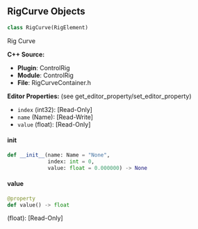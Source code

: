 ## RigCurve Objects

```python
class RigCurve(RigElement)
```

Rig Curve

**C++ Source:**

- **Plugin**: ControlRig
- **Module**: ControlRig
- **File**: RigCurveContainer.h

**Editor Properties:** (see get_editor_property/set_editor_property)

- ``index`` (int32):  [Read-Only]
- ``name`` (Name):  [Read-Write]
- ``value`` (float):  [Read-Only]

<a id="unreal.RigCurve.__init__"></a>

#### __init__

```python
def __init__(name: Name = "None",
             index: int = 0,
             value: float = 0.000000) -> None
```

<a id="unreal.RigCurve.value"></a>

#### value

```python
@property
def value() -> float
```

(float):  [Read-Only]

<a id="unreal.RigSpace"></a>